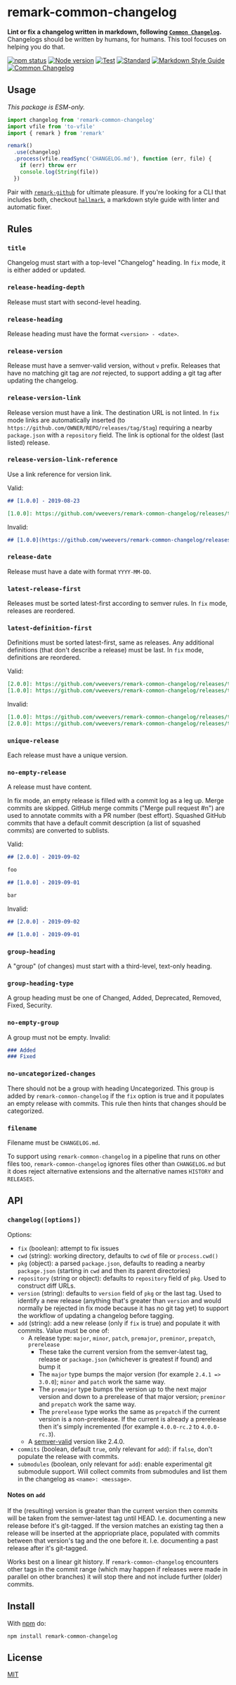 # remark-common-changelog

**Lint or fix a changelog written in markdown, following [`Common Changelog`](https://common-changelog.org).** Changelogs should be written by humans, for humans. This tool focuses on helping you do that.

[![npm status](http://img.shields.io/npm/v/remark-common-changelog.svg)](https://www.npmjs.org/package/remark-common-changelog)
[![Node version](https://img.shields.io/node/v/remark-common-changelog.svg)](https://www.npmjs.org/package/remark-common-changelog)
[![Test](https://img.shields.io/github/workflow/status/vweevers/remark-common-changelog/Test?label=test)](https://github.com/vweevers/remark-common-changelog/actions/workflows/test.yml)
[![Standard](https://img.shields.io/badge/standard-informational?logo=javascript\&logoColor=fff)](https://standardjs.com)
[![Markdown Style Guide](https://img.shields.io/badge/hallmark-informational?logo=markdown)](https://github.com/vweevers/hallmark)
[![Common Changelog](https://common-changelog.org/badge.svg)](https://common-changelog.org)

## Usage

_This package is ESM-only._

```js
import changelog from 'remark-common-changelog'
import vfile from 'to-vfile'
import { remark } from 'remark'

remark()
  .use(changelog)
  .process(vfile.readSync('CHANGELOG.md'), function (err, file) {
    if (err) throw err
    console.log(String(file))
  })
```

Pair with [`remark-github`](https://github.com/remarkjs/remark-github) for ultimate pleasure. If you're looking for a CLI that includes both, checkout [`hallmark`](https://github.com/vweevers/hallmark), a markdown style guide with linter and automatic fixer.

## Rules

### `title`

Changelog must start with a top-level "Changelog" heading. In `fix` mode, it is either added or updated.

### `release-heading-depth`

Release must start with second-level heading.

### `release-heading`

Release heading must have the format `<version> - <date>`.

### `release-version`

Release must have a semver-valid version, without `v` prefix. Releases that have no matching git tag are _not_ rejected, to support adding a git tag after updating the changelog.

### `release-version-link`

Release version must have a link. The destination URL is not linted. In `fix` mode links are automatically inserted (to `https://github.com/OWNER/REPO/releases/tag/$tag`) requiring a nearby `package.json` with a `repository` field. The link is optional for the oldest (last listed) release.

### `release-version-link-reference`

Use a link reference for version link.

Valid:

```md
## [1.0.0] - 2019-08-23

[1.0.0]: https://github.com/vweevers/remark-common-changelog/releases/tag/v1.0.0
```

Invalid:

```md
## [1.0.0](https://github.com/vweevers/remark-common-changelog/releases/tag/v1.0.0) - 2019-08-23
```

### `release-date`

Release must have a date with format `YYYY-MM-DD`.

### `latest-release-first`

Releases must be sorted latest-first according to semver rules. In `fix` mode, releases are reordered.

### `latest-definition-first`

Definitions must be sorted latest-first, same as releases. Any additional definitions (that don't describe a release) must be last. In `fix` mode, definitions are reordered.

Valid:

```md
[2.0.0]: https://github.com/vweevers/remark-common-changelog/releases/tag/v2.0.0
[1.0.0]: https://github.com/vweevers/remark-common-changelog/releases/tag/v1.0.0
```

Invalid:

```md
[1.0.0]: https://github.com/vweevers/remark-common-changelog/releases/tag/v1.0.0
[2.0.0]: https://github.com/vweevers/remark-common-changelog/releases/tag/v2.0.0
```

### `unique-release`

Each release must have a unique version.

### `no-empty-release`

A release must have content.

In fix mode, an empty release is filled with a commit log as a leg up. Merge commits are skipped. GitHub merge commits ("Merge pull request #n") are used to annotate commits with a PR number (best effort). Squashed GitHub commits that have a default commit description (a list of squashed commits) are converted to sublists.

Valid:

```md
## [2.0.0] - 2019-09-02

foo

## [1.0.0] - 2019-09-01

bar
```

Invalid:

```md
## [2.0.0] - 2019-09-02

## [1.0.0] - 2019-09-01
```

### `group-heading`

A "group" (of changes) must start with a third-level, text-only heading.

### `group-heading-type`

A group heading must be one of Changed, Added, Deprecated, Removed, Fixed, Security.

### `no-empty-group`

A group must not be empty. Invalid:

```md
### Added
### Fixed
```

### `no-uncategorized-changes`

There should not be a group with heading Uncategorized. This group is added by `remark-common-changelog` if the `fix` option is true and it populates an empty release with commits. This rule then hints that changes should be categorized.

### `filename`

Filename must be `CHANGELOG.md`.

To support using `remark-common-changelog` in a pipeline that runs on other files too, `remark-common-changelog` ignores files other than `CHANGELOG.md` but it does reject alternative extensions and the alternative names `HISTORY` and `RELEASES`.

## API

### `changelog([options])`

Options:

- `fix` (boolean): attempt to fix issues
- `cwd` (string): working directory, defaults to `cwd` of file or `process.cwd()`
- `pkg` (object): a parsed `package.json`, defaults to reading a nearby `package.json` (starting in `cwd` and then its parent directories)
- `repository` (string or object): defaults to `repository` field of `pkg`. Used to construct diff URLs.
- `version` (string): defaults to `version` field of `pkg` or the last tag. Used to identify a new release (anything that's greater than `version` and would normally be rejected in fix mode because it has no git tag yet) to support the workflow of updating a changelog before tagging.
- `add` (string): add a new release (only if `fix` is true) and populate it with commits. Value must be one of:
  - A release type: `major`, `minor`, `patch`, `premajor`, `preminor`, `prepatch`, `prerelease`
    - These take the current version from the semver-latest tag, release or `package.json` (whichever is greatest if found) and bump it
    - The `major` type bumps the major version (for example `2.4.1 => 3.0.0`); `minor` and `patch` work the same way.
    - The `premajor` type bumps the version up to the next major version and down to a prerelease of that major version; `preminor` and `prepatch` work the same way.
    - The `prerelease` type works the same as `prepatch` if the current version is a non-prerelease. If the current is already a prerelease then it's simply incremented (for example `4.0.0-rc.2` to `4.0.0-rc.3`).
  - A [semver-valid](https://semver.org/) version like 2.4.0.
- `commits` (boolean, default `true`, only relevant for `add`): if `false`, don't populate the release with commits.
- `submodules` (boolean, only relevant for `add`): enable experimental git submodule support. Will collect commits from submodules and list them in the changelog as `<name>: <message>`.

#### Notes on `add`

If the (resulting) version is greater than the current version then commits will be taken from the semver-latest tag until HEAD. I.e. documenting a new release before it's git-tagged. If the version matches an existing tag then a release will be inserted at the appriopriate place, populated with commits between that version's tag and the one before it. I.e. documenting a past release after it's git-tagged.

Works best on a linear git history. If `remark-common-changelog` encounters other tags in the commit range (which may happen if releases were made in parallel on other branches) it will stop there and not include further (older) commits.

## Install

With [npm](https://npmjs.org) do:

```
npm install remark-common-changelog
```

## License

[MIT](LICENSE)
